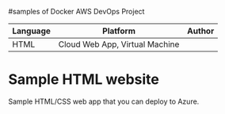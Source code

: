 #samples of Docker AWS DevOps Project

| Language | Platform | Author |
| -------- | --------|--------|
| HTML |  Cloud Web App, Virtual Machine| |

# Sample HTML website 

Sample HTML/CSS web app that you can deploy to Azure. 



